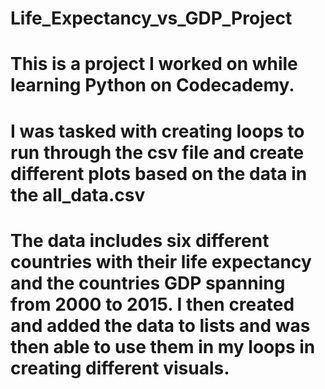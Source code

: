 # Life_Expectancy_vs_GDP_Project

# This is a project I worked on while learning Python on Codecademy. 

# I was tasked with creating loops to run through the csv file and create different plots based on the data in the all_data.csv 

# The data includes six different countries with their life expectancy and the countries GDP spanning from 2000 to 2015. I then created and added the data to lists and was then able to use them in my loops in creating different visuals.
